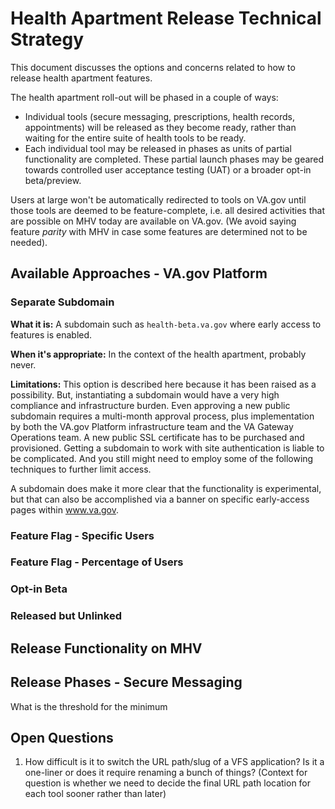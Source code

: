 # Health Apartment Release Technical Strategy

This document discusses the options and concerns related to how to release health apartment features.

The health apartment roll-out will be phased in a couple of ways:
* Individual tools (secure messaging, prescriptions, health records, appointments) will be released as they become ready, rather than waiting for the entire suite of health tools to be ready.
* Each individual tool may be released in phases as units of partial functionality are completed. These partial launch phases may be geared towards controlled user acceptance testing (UAT) or a broader opt-in beta/preview.

Users at large won't be automatically redirected to tools on VA.gov until those tools are deemed to be feature-complete, i.e. all desired activities that are possible on MHV today are available on VA.gov. (We avoid saying feature _parity_ with MHV in case some features are determined not to be needed). 

## Available Approaches - VA.gov Platform

### Separate Subdomain
**What it is:** A subdomain such as `health-beta.va.gov` where early access to features is enabled.

**When it's appropriate:** In the context of the health apartment, probably never.

**Limitations:** This option is described here because it has been raised as a possibility. But, instantiating a subdomain would have a very high compliance and infrastructure burden. Even approving a new public subdomain requires a multi-month approval process, plus implementation by both the VA.gov Platform infrastructure team and the VA Gateway Operations team. A new public SSL certificate has to be purchased and provisioned. Getting a subdomain to work with site authentication is liable to be complicated. And you still might need to employ some of the following techniques to further limit access. 

A subdomain does make it more clear that the functionality is experimental, but that can also be accomplished via a banner on specific early-access pages within www.va.gov. 

### Feature Flag - Specific Users


### Feature Flag - Percentage of Users

### Opt-in Beta

### Released but Unlinked

## Release Functionality on MHV



## Release Phases - Secure Messaging

What is the threshold for the minimum 

## Open Questions
1. How difficult is it to switch the URL path/slug of a VFS application? Is it a one-liner or does it require renaming a bunch of things? (Context for question is whether we need to decide the final URL path location for each tool sooner rather than later)
